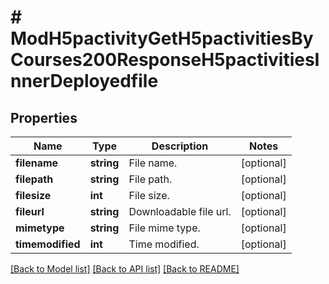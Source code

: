 # # ModH5pactivityGetH5pactivitiesByCourses200ResponseH5pactivitiesInnerDeployedfile

## Properties

Name | Type | Description | Notes
------------ | ------------- | ------------- | -------------
**filename** | **string** | File name. | [optional]
**filepath** | **string** | File path. | [optional]
**filesize** | **int** | File size. | [optional]
**fileurl** | **string** | Downloadable file url. | [optional]
**mimetype** | **string** | File mime type. | [optional]
**timemodified** | **int** | Time modified. | [optional]

[[Back to Model list]](../../README.md#models) [[Back to API list]](../../README.md#endpoints) [[Back to README]](../../README.md)
